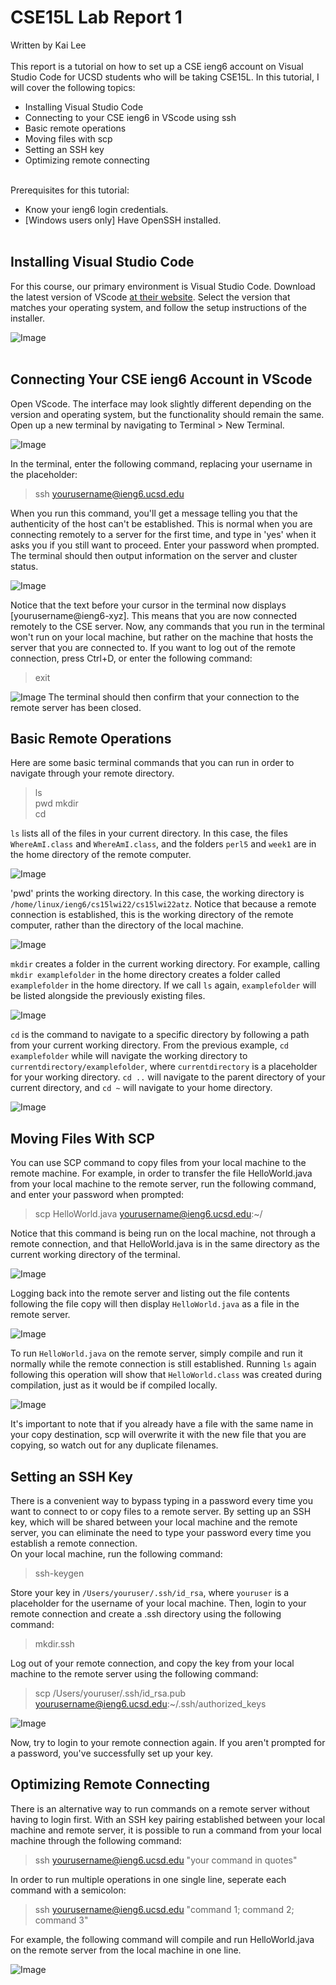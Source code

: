 # CSE15L Lab Report 1
Written by Kai Lee
<br></br>
This report is a tutorial on how to set up a CSE ieng6 account on Visual Studio Code for UCSD students who will be taking CSE15L. In this tutorial, I will cover the following topics:

- Installing Visual Studio Code
- Connecting to your CSE ieng6 in VScode using ssh
- Basic remote operations
- Moving files with scp
- Setting an SSH key
- Optimizing remote connecting
<br></br>

Prerequisites for this tutorial: 
- Know your ieng6 login credentials.
- [Windows users only] Have OpenSSH installed.
<br></br>
## Installing Visual Studio Code
For this course, our primary environment is Visual Studio Code. Download the latest version of VScode [at their website](https://code.visualstudio.com/download). Select the version that matches your operating system, and follow the setup instructions of the installer.

![Image](report1-1.PNG)
<br></br>

## Connecting Your CSE ieng6 Account in VScode
Open VScode. The interface may look slightly different depending on the version and operating system, but the functionality should remain the same. Open up a new terminal by navigating to Terminal > New Terminal.

![Image](report1-2.PNG)

In the terminal, enter the following command, replacing your username in the placeholder:
>ssh yourusername@ieng6.ucsd.edu

When you run this command, you'll get a message telling you that the authenticity of the host can't be established. This is normal when you are connecting remotely to a server for the first time, and type in 'yes' when it asks you if you still want to proceed. Enter your password when prompted. The terminal should then output information on the server and cluster status.

![Image](report1-3.PNG)

Notice that the text before your cursor in the terminal now displays [yourusername@ieng6-xyz]. This means that you are now connected remotely to the CSE server. Now, any commands that you run in the terminal won't run on your local machine, but rather on the machine that hosts the server that you are connected to. If you want to log out of the remote connection, press Ctrl+D, or enter the following command:
>exit

![Image](report1-4.PNG)
The terminal should then confirm that your connection to the remote server has been closed.

## Basic Remote Operations
Here are some basic terminal commands that you can run in order to navigate through your remote directory. 

>ls			    
pwd	
mkdir	   	   
cd	   

`ls` lists all of the files in your current directory. In this case, the files `WhereAmI.class` and `WhereAmI.class`, and the folders `perl5` and `week1` are in the home directory of the remote computer.

![Image](report1-5.PNG)

'pwd' prints the working directory. In this case, the working directory is `/home/linux/ieng6/cs15lwi22/cs15lwi22atz`. Notice that because a remote connection is established, this is the working directory of the remote computer, rather than the directory of the local machine.

![Image](report1-6.PNG)

`mkdir` creates a folder in the current working directory. For example, calling `mkdir examplefolder` in the home directory creates a folder called `examplefolder` in the home directory. If we call `ls` again, `examplefolder` will be listed alongside the previously existing files.

![Image](report1-7.PNG)

`cd` is the command to navigate to a specific directory by following a path from your current working directory. From the previous example, `cd examplefolder` while will navigate the working directory to `currentdirectory/examplefolder`, where `currentdirectory` is a placeholder for your working directory. `cd ..` will navigate to the parent directory of your current directory, and `cd ~` will navigate to your home directory.

![Image](report1-8.PNG)

## Moving Files With SCP
You can use SCP command to copy files from your local machine to the remote machine. For example, in order to transfer the file HelloWorld.java from your local machine to the remote server, run the following command, and enter your password when prompted:
>scp HelloWorld.java yourusername@ieng6.ucsd.edu:~/

Notice that this command is being run on the local machine, not through a remote connection, and that HelloWorld.java is in the same directory as the current working directory of the terminal.

![Image](report1-9.PNG)

Logging back into the remote server and listing out the file contents following the file copy will then display `HelloWorld.java` as a file in the remote server.

![Image](report1-10.PNG)

To run `HelloWorld.java` on the remote server, simply compile and run it normally while the remote connection is still established. Running `ls` again following this operation will show that `HelloWorld.class` was created during compilation, just as it would be if compiled locally.

![Image](report1-11.PNG)

It's important to note that if you already have a file with the same name in your copy destination, scp will overwrite it with the new file that you are copying, so watch out for any duplicate filenames.

## Setting an SSH Key
There is a convenient way to bypass typing in a password every time you want to connect to or copy files to a remote server. By setting up an SSH key, which will be shared between your local machine and the remote server, you can eliminate the need to type your password every time you establish a remote connection.  
On your local machine, run the following command:
>ssh-keygen

Store your key in `/Users/youruser/.ssh/id_rsa`, where `youruser` is a placeholder for the username of your local machine. Then, login to your remote connection and create a .ssh directory using the following command:
>mkdir.ssh

Log out of your remote connection, and copy the key from your local machine to the remote server using the following command:  
>scp /Users/youruser/.ssh/id_rsa.pub yourusername@ieng6.ucsd.edu:~/.ssh/authorized_keys

![Image](report1-12.PNG)

Now, try to login to your remote connection again. If you aren't prompted for a password, you've successfully set up your key.

## Optimizing Remote Connecting
There is an alternative way to run commands on a remote server without having to login first. With an SSH key pairing established between your local machine and remote server, it is possible to run a command from your local machine through the following command:
>ssh yourusername@ieng6.ucsd.edu "your command in quotes"

In order to run multiple operations in one single line, seperate each command with a semicolon:
>ssh yourusername@ieng6.ucsd.edu "command 1; command 2; command 3"

For example, the following command will compile and run HelloWorld.java on the remote server from the local machine in one line.

![Image](report1-13.PNG)